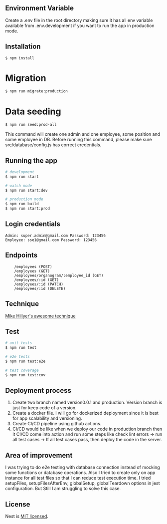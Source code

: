 ## Environment Variable

Create a .env file in the root directory making sure it has all env variable available from .env.development if you want to run the app in production mode.

## Installation

```bash
$ npm install
```

# Migration

```bash
$ npm run migrate:production
```

# Data seeding

```bash
$ npm run seed:prod-all
```
This command will create one admin and one employee, some position and some employee in DB. Before running this command, please make sure src/database/config.js has correct credentials.

## Running the app

```bash
# development
$ npm run start

# watch mode
$ npm run start:dev

# production mode
$ npm run build
$ npm run start:prod
```

## Login credentials
```
Admin: super.admin@gmail.com Password: 123456
Employee: sse1@gmail.com Password: 123456
```

## Endpoints
```
    /employees (POST)
    /employees (GET)
    /employees/organogram/:employee_id (GET)
    /employees/:id (GET)
    /employees/:id (PATCH)
    /employees/:id (DELETE)
```

## Technique

[Mike Hillyer's awesome technique](https://mikehillyer.com/articles/managing-hierarchical-data-in-mysql/)

## Test

```bash
# unit tests
$ npm run test

# e2e tests
$ npm run test:e2e

# test coverage
$ npm run test:cov
```

## Deployment process

1. Create two branch named version0.0.1 and production. Version branch is just for keep code of a version.
2. Create a docker file. I will go for dockerized deployment since it is best for app scalability and versioning.
3. Create CI/CD pipeline using github actions.
4. CI/CD would be like when we deploy our code in production branch then it CI/CD come into action and run some steps like check lint errors -> run all test cases -> If all test cases pass, then deploy the code in the server.

## Area of improvement

I was trying to do e2e testing with database connection instead of mocking some functions
or database operations. Also I tried to create only on app instance for all test files so that I can reduce test execution time.
I tried setupFiles, setupFilesAfterEnv, globalSetup, globalTeardown options in jest configuration. But Still I am struggling to solve this case.

## License

Nest is [MIT licensed](LICENSE).
